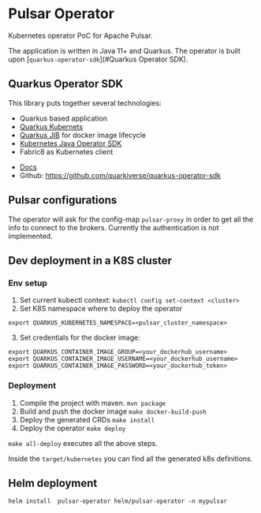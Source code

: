 # Pulsar Operator

Kubernetes operator PoC for Apache Pulsar.

The application is written in Java 11+ and Quarkus. 
The operator is built upon [`quarkus-operator-sdk`](#Quarkus Operator SDK).

## Quarkus Operator SDK
This library puts together several technologies:
* Quarkus based application
* [Quarkus Kubernets](https://quarkus.io/guides/deploying-to-kubernetes)
* [Quarkus JIB](https://quarkus.io/guides/container-image#container-image-options) for docker image lifecycle
* [Kubernetes Java Operator SDK](https://javaoperatorsdk.io/)
* Fabric8 as Kubernetes client

 - [Docs](https://quarkiverse.github.io/quarkiverse-docs/quarkus-operator-sdk/dev/index.html) 
 - Github: https://github.com/quarkiverse/quarkus-operator-sdk

## Pulsar configurations
The operator will ask for the config-map `pulsar-proxy` in order to get all the info to connect to the brokers.
Currently the authentication is not implemented.


## Dev deployment in a K8S cluster
### Env setup
1. Set current kubectl context: `kubectl config set-context <cluster>`
2. Set K8S namespace where to deploy the operator
```
export QUARKUS_KUBERNETES_NAMESPACE=<pulsar_cluster_namespace>
```
3. Set credentials for the docker image: 
```
export QUARKUS_CONTAINER_IMAGE_GROUP=<your_dockerhub_username>
export QUARKUS_CONTAINER_IMAGE_USERNAME=<your_dockerhub_username>
export QUARKUS_CONTAINER_IMAGE_PASSWORD=<your_dockerhub_token>
```

### Deployment

1. Compile the project with maven. `mvn package`
2. Build and push the docker image `make docker-build-push`
3. Deploy the generated CRDs `make install`
4. Deploy the operator `make deploy`

`make all-deploy` executes all the above steps.

Inside the `target/kubernetes` you can find all the generated k8s definitions.


## Helm deployment
```
helm install  pulsar-operator helm/pulsar-operator -n mypulsar 
```